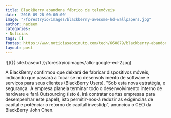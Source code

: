 ```yaml
---
title: BlackBerry abandona fábrico de telemóveis
date: '2016-09-28 00:00:00'
image: "/forestryio/images/blackberry-awesome-hd-wallpapers.jpg"
author: nadeem
categories:
- Noticias
tags: []
fontes: https://www.noticiasaominuto.com/tech/660879/blackberry-abandona-fabrico-de-telemoveis
layout: post
---
```

![]({{ site.baseurl }}/forestryio/images/allo-google-ed-2.jpg)

A BlackBerry confirmou que deixará de fabricar dispositivos móveis, indicando que passará a focar se no desenvolvimento de software e serviços para seus clientes (BlackBerry Users).
"Sob esta nova estratégia, e segurança. A empresa planeia terminar todo o desenvolvimento interno de hardware e fará Outsourcing (isto é, irá contratar certas empresas para desempenhar este papel), isto permitir-nos-á reduzir as exigências de capital e potênciar o retorno de capital investidp", anunciou o CEO da BlackBerry John Chen.

